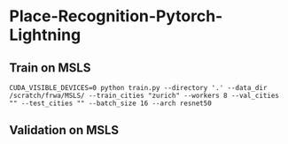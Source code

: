 # Place-Recognition-Pytorch-Lightning


## Train on MSLS

```
CUDA_VISIBLE_DEVICES=0 python train.py --directory '.' --data_dir /scratch/frwa/MSLS/ --train_cities "zurich" --workers 8 --val_cities "" --test_cities "" --batch_size 16 --arch resnet50
```

## Validation on MSLS
